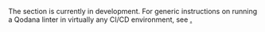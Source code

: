 [//]: # (title: Jenkins)

<note>

<p>
    The section is currently in development.
For generic instructions on running a Qodana linter in virtually any CI/CD environment, see <a href="docker-images.md"/>. 
</p>

</note>
